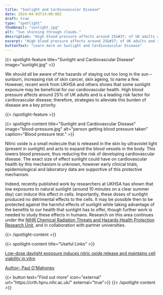```yaml
---
title: "Sunlight and Cardiovascular Disease"
date: 2024-04-03T14:00:00Z
draft: true
type: "spotlight"
thumbnail: "sunlight.jpg"
alt: "Sun shinning through clouds."
description: "High blood pressure affects around 25&#37; of UK adults and is a leading risk factor for cardiovascular disease. Research by UKHSA shows that small exposures to  sunlight may be beneficial for our cardiovascular health. This may offer a simple and accessible way of reducing the risk of cardiovascular disease."
excerpt: "High blood pressure affects around 25&#37; of UK adults and is a leading risk factor for cardiovascular disease. Research by UKHSA shows that small exposures to sunlight may be beneficial for our cardiovascular health. This may offer a simple and accessible way of reducing the risk of cardiovascular disease"
buttonText: "Learn more on Sunlight and Cardiovascular Disease"
---
```


{{< spotlight-feature title="Sunlight and Cardiovascular Disease" image="sunlight.jpg" >}}
<p>We should all be aware of the hazards of staying out too long in the sun – sunburn, increasing risk of skin cancer, skin ageing, to name a few. However, recent work from UKHSA and others shows that some sunlight exposure may be beneficial for our cardiovascular health. High blood pressure affects around 25&percnt; of UK adults and is a leading risk factor for cardiovascular disease; therefore, strategies to alleviate this burden of disease are a key priority.</p>

{{< /spotlight-feature >}}

{{< spotlight-content title="Sunlight and Cardiovascular Disease" image="blood-pressure.jpg" alt="person getting blood pressure taken" caption="Blood pressure test." >}}
<p>Nitric oxide is a small molecule that is released in the skin by ultraviolet light (present in sunlight) and acts to expand the blood vessels in the body. This lowers blood pressure, thus reducing the risk of developing cardiovascular disease. The exact size of effect sunlight could have on cardiovascular health by this mechanism is unknown, however early clinical trials, epidemiological and laboratory data are supportive of this protective mechanism.</p>
<p>Indeed, recently published work by researchers at UKHSA has shown that low exposures to natural sunlight (around 10 minutes on a clear summer day) can induce this effect in cells. Importantly, these doses of sunlight produced no detrimental effects to the cells. It may be possible then to be protected against the harmful effects of sunlight while taking advantage of the benefits to our health that sunlight has to offer, though further work is needed to study these effects in humans. Research on this area continues under the <a href="https://crth.hpru.nihr.ac.uk/" target="_blank" >NIHR Chemical Radiation Threats and Hazards Health Protection Research Unit</a>, and in collaboration with partner universities.</p>
{{< /spotlight-content >}}

{{< spotlight-content title="Useful Links" >}}
<p><a href="https://researchportal.ukhsa.gov.uk/en/publications/low-dose-daylight-exposure-induces-nitric-oxide-release-and-maint">Low-dose daylight exposure induces nitric oxide release and maintains cell viability in vitro</a></p>
<p><a href="https://researchportal.ukhsa.gov.uk/en/persons/paul-omahoney">Author- Paul O'Mahoney</a><p>
{{< button text="Find out more" icon="external" url="https://crth.hpru.nihr.ac.uk/" external="true">}}
{{< /spotlight-content >}}
